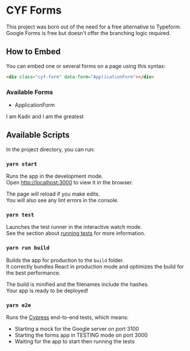 # CYF Forms

This project was born out of the need for a free alternative to Typeform. Google Forms is free but doesn't offer the
branching logic required.

## How to Embed

You can embed one or several forms on a page using this syntax:

```html
<div class="cyf-form" data-form="ApplicationForm"></div>
```

### Available Forms

- ApplicationForm

I am Kadir and I am the greatest

## Available Scripts

In the project directory, you can run:

### `yarn start`

Runs the app in the development mode.<br>
Open [http://localhost:3000](http://localhost:3000) to view it in the browser.

The page will reload if you make edits.<br>
You will also see any lint errors in the console.

### `yarn test`

Launches the test runner in the interactive watch mode.<br>
See the section about [running tests](https://facebook.github.io/create-react-app/docs/running-tests) for more information.

### `yarn run build`

Builds the app for production to the `build` folder.<br>
It correctly bundles React in production mode and optimizes the build for the best performance.

The build is minified and the filenames include the hashes.<br>
Your app is ready to be deployed!

### `yarn e2e`

Runs the [Cypress] end-to-end tests, which means:

- Starting a mock for the Google server on port 3100
- Starting the forms app in TESTING mode on port 3000
- Waiting for the app to start then running the tests

[cypress]: https://www.cypress.io/
